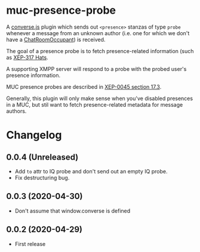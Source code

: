 # muc-presence-probe

A [converse.js](https://conversejs.org) plugin which sends out `<presence>`
stanzas of type `probe` whenever a message from an unknown author (i.e. one for
which we don't have a [ChatRoomOccupant](https://conversejs.org/docs/html/api/-_converse.ChatRoomOccupant.html))
is received.

The goal of a presence probe is to fetch presence-related information (such as
[XEP-317 Hats](https://xmpp.org/extensions/xep-0317.html).

A supporting XMPP server will respond to a probe with the probed user's
presence information.

MUC presence probes are described in [XEP-0045 section 17.3](https://xmpp.org/extensions/xep-0045.html#bizrules-presence).

Generally, this plugin will only make sense when you've disabled presences in a
MUC, but stil want to fetch presence-related metadata for message authors.


# Changelog

## 0.0.4 (Unreleased)

- Add `to` attr to IQ probe and don't send out an empty IQ probe.
- Fix destructuring bug.

## 0.0.3 (2020-04-30)

- Don't assume that window.converse is defined

## 0.0.2 (2020-04-29)

- First release
